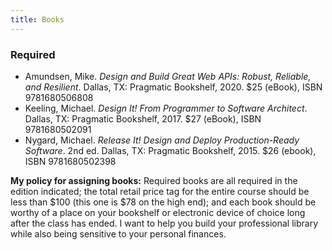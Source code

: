```yaml
---
title: Books
---
```


<section class="required" markdown="1">
<h3>Required</h3>

- Amundsen, Mike. <cite>Design and Build Great Web APIs: Robust, Reliable, and Resilient</cite>.
  Dallas, TX: Pragmatic Bookshelf, 2020. $25 (eBook), ISBN 9781680506808
- Keeling, Michael. <cite>Design It! From Programmer to Software Architect</cite>. Dallas, TX:
  Pragmatic Bookshelf, 2017. $27 (eBook), ISBN 9781680502091
- Nygard, Michael. <cite>Release It! Design and Deploy Production-Ready Software</cite>.
  2nd ed. Dallas, TX: Pragmatic Bookshelf, 2015. $26 (ebook), ISBN 9781680502398
</section>

<aside class="fine-print" markdown="1">
  <b>My policy for assigning books:</b> Required books are all required in the edition indicated;
  the total retail price tag for the entire course should be less than $100 (this one is $78 on the
  high end); and each book should be worthy of a place on your bookshelf or electronic device of
  choice long after the class has ended. I want to help you build your professional library while
  also being sensitive to your personal finances.
</aside>
